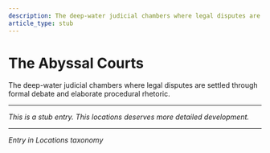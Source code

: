 ```yaml
---
description: The deep-water judicial chambers where legal disputes are settled through formal debate and elaborate procedural rhetoric.
article_type: stub
---
```


# The Abyssal Courts

The deep-water judicial chambers where legal disputes are settled through formal debate and elaborate procedural rhetoric.

---
*This is a stub entry. This locations deserves more detailed development.*

---
*Entry in Locations taxonomy*
